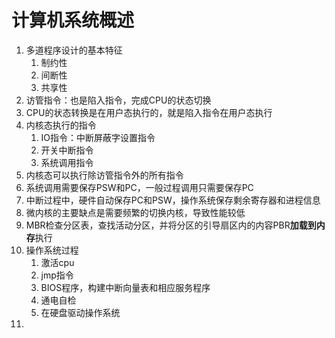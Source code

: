 # 计算机系统概述

1. 多道程序设计的基本特征
   1. 制约性
   2. 间断性
   3. 共享性
2. 访管指令：也是陷入指令，完成CPU的状态切换
3. CPU的状态转换是在用户态执行的，就是陷入指令在用户态执行
4. 内核态执行的指令
   1. IO指令：中断屏蔽字设置指令
   2. 开关中断指令
   3. 系统调用指令
5. 内核态可以执行除访管指令外的所有指令
6. 系统调用需要保存PSW和PC，一般过程调用只需要保存PC
7. 中断过程中，硬件自动保存PC和PSW，操作系统保存剩余寄存器和进程信息
8. 微内核的主要缺点是需要频繁的切换内核，导致性能较低
9. MBR检查分区表，查找活动分区，并将分区的引导扇区内的内容PBR**加载到内存**执行
10. 操作系统过程
    1. 激活cpu
    2. jmp指令
    3. BIOS程序，构建中断向量表和相应服务程序
    4. 通电自检
    5. 在硬盘驱动操作系统
11. 